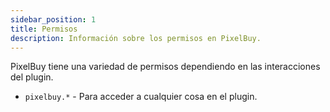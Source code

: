 ```yaml
---
sidebar_position: 1
title: Permisos
description: Información sobre los permisos en PixelBuy.
---
```


PixelBuy tiene una variedad de permisos dependiendo en las interacciones del plugin.

* `pixelbuy.*` - Para acceder a cualquier cosa en el plugin.